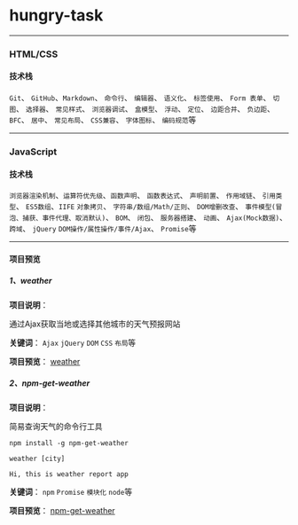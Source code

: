 # hungry-task

----

### HTML/CSS

#### 技术栈
`Git`、 `GitHub`、`Markdown`、 `命令行`、 `编辑器`、 `语义化`、 `标签使用`、 `Form 表单`、 `切图`、 `选择器`、 `常见样式`、 `浏览器调试`、 `盒模型`、 `浮动`、 `定位`、 `边距合并`、 `负边距`、 `BFC`、 `居中`、 `常见布局`、 `CSS兼容`、 `字体图标`、 `编码规范`等

---


### JavaScript

#### 技术栈
`浏览器渲染机制`、`运算符优先级`、`函数声明`、 `函数表达式`、 `声明前置`、 `作用域链`、 `引用类型`、 `ES5数组`、`IIFE` `对象拷贝`、 `字符串/数组/Math/正则`、 `DOM增删改查`、 `事件模型(冒泡、捕获、事件代理、取消默认)`、 `BOM`、 `闭包`、 `服务器搭建`、 `动画`、 `Ajax(Mock数据)`、 `跨域`、 `jQuery` `DOM操作/属性操作/事件/Ajax`、 `Promise`等

----

#### 项目预览


##### 1、weather

**项目说明**：

通过Ajax获取当地或选择其他城市的天气预报网站

**关键词**：
`Ajax` `jQuery` `DOM` `CSS` `布局`等

**项目预览**： [weather](http://chunge2016.online/hungry-task/JavaScript/weather/)


##### 2、npm-get-weather

**项目说明**：

简易查询天气的命令行工具

```
npm install -g npm-get-weather

weather [city]

Hi, this is weather report app

```

**关键词**：
`npm` `Promise` `模块化` `node`等

**项目预览**： [npm-get-weather](https://www.npmjs.com/package/npm-get-weather)


